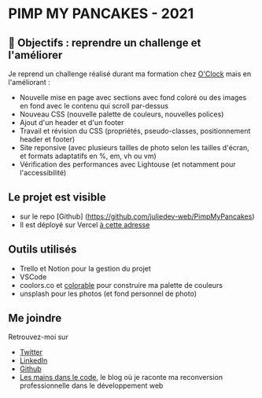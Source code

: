 # PIMP MY PANCAKES - 2021

## 🚀 Objectifs : reprendre un challenge et l'améliorer

Je reprend un challenge réalisé durant ma formation chez [O'Clock](https://oclock.io) mais en l'améliorant : 
- Nouvelle mise en page avec sections avec fond coloré ou des images en fond avec le contenu qui scroll par-dessus
- Nouveau CSS (nouvelle palette de couleurs, nouvelles polices)
- Ajout d'un header et d'un footer
- Travail et révision du CSS (propriétés, pseudo-classes, positionnement header et footer)
- Site reponsive (avec plusieurs tailles de photo selon les tailles d'écran, et formats adaptatifs en %, em, vh ou vm)
- Vérification des performances avec Lightouse (et notamment pour l'accessibilité)

## Le projet est visible
- sur le repo [Github] (https://github.com/juliedev-web/PimpMyPancakes)
- Il est déployé sur Vercel [à cette adresse](https://pimp-my-pancakes.netlify.app) 


## Outils utilisés
- Trello et Notion pour la gestion du projet
- VSCode
- coolors.co et [colorable](https://colorable.jxnblk.com/002a66/00ffd0) pour construire ma palette de couleurs
- unsplash pour les photos (et fond personnel de photo)

## Me joindre
Retrouvez-moi sur 
- [Twitter](https://twitter.com/jvgazouille)
- [LinkedIn](https://www.linkedin.com/in/julie-vandard/)
- [Github](https://github.com/juliedev-web)
- [Les mains dans le code](https://lesmainsdanslecode.com), le blog où je raconte ma reconversion professionnelle dans le développement web
